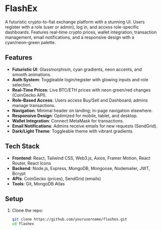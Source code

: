 # FlashEx

A futuristic crypto-to-fiat exchange platform with a stunning UI. Users register with a role (user or admin), log in, and access role-specific dashboards. Features real-time crypto prices, wallet integration, transaction management, email notifications, and a responsive design with a cyan/neon-green palette.

## Features
- **Futuristic UI**: Glassmorphism, cyan gradients, neon accents, and smooth animations.
- **Auth System**: Toggleable login/register with glowing inputs and role selection.
- **Real-Time Prices**: Live BTC/ETH prices with neon green/red changes (CoinGecko API).
- **Role-Based Access**: Users access Buy/Sell and Dashboard; admins manage transactions.
- **Navigation**: Minimal header on landing; in-page navigation elsewhere.
- **Responsive Design**: Optimized for mobile, tablet, and desktop.
- **Wallet Integration**: Connect MetaMask for transactions.
- **Email Notifications**: Admins receive emails for new requests (SendGrid).
- **Dark/Light Theme**: Toggleable theme with vibrant gradients.

## Tech Stack
- **Frontend**: React, Tailwind CSS, Web3.js, Axios, Framer Motion, React Router, React Icons
- **Backend**: Node.js, Express, MongoDB, Mongoose, Nodemailer, JWT, Bcrypt
- **APIs**: CoinGecko (prices), SendGrid (emails)
- **Tools**: Git, MongoDB Atlas

## Setup
1. Clone the repo:
   ```bash
   git clone https://github.com/yourusername/flashex.git
   cd flashex